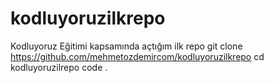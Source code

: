 # kodluyoruzilkrepo
Kodluyoruz Eğitimi kapsamında açtığım ilk repo
git clone https://github.com/mehmetozdemircom/kodluyoruzilkrepo
cd kodluyoruzilrepo
code .
